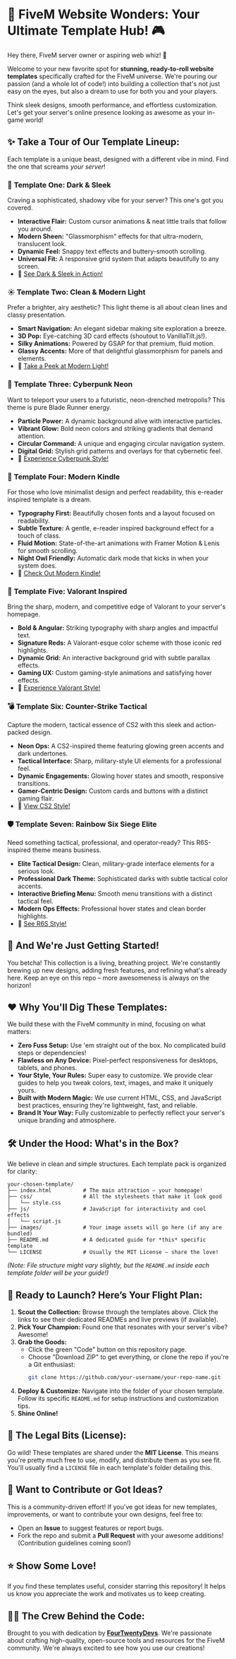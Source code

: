 # 🚀 FiveM Website Wonders: Your Ultimate Template Hub! 🎮

Hey there, FiveM server owner or aspiring web whiz! 👋

Welcome to your new favorite spot for **stunning, ready-to-roll website templates** specifically crafted for the FiveM universe. We're pouring our passion (and a whole lot of code!) into building a collection that's not just easy on the eyes, but also a dream to use for both you and your players.

Think sleek designs, smooth performance, and effortless customization. Let's get your server's online presence looking as awesome as your in-game world!

## ✨ Take a Tour of Our Template Lineup:

Each template is a unique beast, designed with a different vibe in mind. Find the one that screams *your server*!

### 🌃 **Template One: Dark & Sleek**
Craving a sophisticated, shadowy vibe for your server? This one's got you covered.
*   **Interactive Flair:** Custom cursor animations & neat little trails that follow you around.
*   **Modern Sheen:** "Glassmorphism" effects for that ultra-modern, translucent look.
*   **Dynamic Feel:** Snappy text effects and buttery-smooth scrolling.
*   **Universal Fit:** A responsive grid system that adapts beautifully to any screen.
*   🔗 [See Dark & Sleek in Action!](./one)

### ☀️ **Template Two: Clean & Modern Light**
Prefer a brighter, airy aesthetic? This light theme is all about clean lines and classy presentation.
*   **Smart Navigation:** An elegant sidebar making site exploration a breeze.
*   **3D Pop:** Eye-catching 3D card effects (shoutout to VanillaTilt.js!).
*   **Silky Animations:** Powered by GSAP for that premium, fluid motion.
*   **Glassy Accents:** More of that delightful glassmorphism for panels and elements.
*   🔗 [Take a Peek at Modern Light!](./two)

### 🤖 **Template Three: Cyberpunk Neon**
Want to teleport your users to a futuristic, neon-drenched metropolis? This theme is pure Blade Runner energy.
*   **Particle Power:** A dynamic background alive with interactive particles.
*   **Vibrant Glow:** Bold neon colors and striking gradients that demand attention.
*   **Circular Command:** A unique and engaging circular navigation system.
*   **Digital Grid:** Stylish grid patterns and overlays for that cybernetic feel.
*   🔗 [Experience Cyberpunk Style!](./three)

### 📖 **Template Four: Modern Kindle**
For those who love minimalist design and perfect readability, this e-reader inspired template is a dream.
*   **Typography First:** Beautifully chosen fonts and a layout focused on readability.
*   **Subtle Texture:** A gentle, e-reader inspired background effect for a touch of class.
*   **Fluid Motion:** State-of-the-art animations with Framer Motion & Lenis for smooth scrolling.
*   **Night Owl Friendly:** Automatic dark mode that kicks in when your system does.
*   🔗 [Check Out Modern Kindle!](./four)

### 🎯 **Template Five: Valorant Inspired**
Bring the sharp, modern, and competitive edge of Valorant to your server's homepage.
*   **Bold & Angular:** Striking typography with sharp angles and impactful text.
*   **Signature Reds:** A Valorant-esque color scheme with those iconic red highlights.
*   **Dynamic Grid:** An interactive background grid with subtle parallax effects.
*   **Gaming UX:** Custom gaming-style animations and satisfying hover effects.
*   🔗 [Experience Valorant Style!](./five)

### 💣 **Template Six: Counter-Strike Tactical**
Capture the modern, tactical essence of CS2 with this sleek and action-packed design.
*   **Neon Ops:** A CS2-inspired theme featuring glowing green accents and dark undertones.
*   **Tactical Interface:** Sharp, military-style UI elements for a professional feel.
*   **Dynamic Engagements:** Glowing hover states and smooth, responsive transitions.
*   **Gamer-Centric Design:** Custom cards and buttons with a distinct gaming flair.
*   🔗 [View CS2 Style!](./six)

### 🛡️ **Template Seven: Rainbow Six Siege Elite**
Need something tactical, professional, and operator-ready? This R6S-inspired theme means business.
*   **Elite Tactical Design:** Clean, military-grade interface elements for a serious look.
*   **Professional Dark Theme:** Sophisticated darks with subtle tactical color accents.
*   **Interactive Briefing Menu:** Smooth menu transitions with a distinct tactical feel.
*   **Modern Ops Effects:** Professional hover states and clean border highlights.
*   🔗 [See R6S Style!](./seven)

## 🤩 **And We're Just Getting Started!**
You betcha! This collection is a living, breathing project. We're constantly brewing up new designs, adding fresh features, and refining what's already here. Keep an eye on this repo – more awesomeness is always on the horizon!

## ❤️ **Why You'll Dig These Templates:**
We build these with the FiveM community in mind, focusing on what matters:
*   **Zero Fuss Setup:** Use 'em straight out of the box. No complicated build steps or dependencies!
*   **Flawless on Any Device:** Pixel-perfect responsiveness for desktops, tablets, and phones.
*   **Your Style, Your Rules:** Super easy to customize. We provide clear guides to help you tweak colors, text, images, and make it uniquely yours.
*   **Built with Modern Magic:** We use current HTML, CSS, and JavaScript best practices, ensuring they're lightweight, fast, and reliable.
*   **Brand It Your Way:** Fully customizable to perfectly reflect your server's unique branding and atmosphere.

## 🛠️ **Under the Hood: What's in the Box?**
We believe in clean and simple structures. Each template pack is organized for clarity:
```
your-chosen-template/
├── index.html          # The main attraction – your homepage!
├── css/                # All the stylesheets that make it look good
│   └── style.css
├── js/                 # JavaScript for interactivity and cool effects
│   └── script.js
├── images/             # Your image assets will go here (if any are bundled)
├── README.md           # A dedicated guide for *this* specific template
└── LICENSE             # Usually the MIT License – share the love!
```
*(Note: File structure might vary slightly, but the `README.md` inside each template folder will be your guide!)*

## 🚀 **Ready to Launch? Here’s Your Flight Plan:**
1.  **Scout the Collection:** Browse through the templates above. Click the links to see their dedicated READMEs and live previews (if available).
2.  **Pick Your Champion:** Found one that resonates with your server's vibe? Awesome!
3.  **Grab the Goods:**
    *   Click the green "Code" button on this repository page.
    *   Choose "Download ZIP" to get everything, or clone the repo if you're a Git enthusiast:
        ```bash
        git clone https://github.com/your-username/your-repo-name.git
        ```
4.  **Deploy & Customize:** Navigate into the folder of your chosen template. Follow its specific `README.md` for setup instructions and customization tips.
5.  **Shine Online!**

## 📜 **The Legal Bits (License):**
Go wild! These templates are shared under the **MIT License**. This means you're pretty much free to use, modify, and distribute them as you see fit. You'll usually find a `LICENSE` file in each template's folder detailing this.

## 🤝 **Want to Contribute or Got Ideas?**
This is a community-driven effort! If you've got ideas for new templates, improvements, or want to contribute your own designs, feel free to:
*   Open an **Issue** to suggest features or report bugs.
*   Fork the repo and submit a **Pull Request** with your awesome additions! (Contribution guidelines coming soon!)

## ⭐ **Show Some Love!**
If you find these templates useful, consider starring this repository! It helps us know you appreciate the work and motivates us to keep creating.

## 👨‍💻 **The Crew Behind the Code:**
Brought to you with dedication by **[FourTwentyDevs](https://fourtwenty.dev)**. We're passionate about crafting high-quality, open-source tools and resources for the FiveM community. We're always excited to see how you use our creations!
